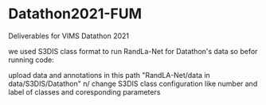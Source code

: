 # Datathon2021-FUM 
Deliverables for VIMS Datathon 2021

we used S3DIS class format to run RandLa-Net for Datathon's data so befor running code: 

upload data and annotations in this path "RandLA-Net/data in data/S3DIS/Datathon" n/
change S3DIS class configuration like number and label of classes and coresponding parameters 
